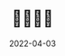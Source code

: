 ---
weight: 6
images:
- /images/folder/2022-04-03_13-31-11_UTC.jpg
title: 🖤🖤🖤🖤
date: 2022-04-03
hideTitle: true
hideExif: true
tags:
- archive # all posts
- tattoo
- gallery
---
